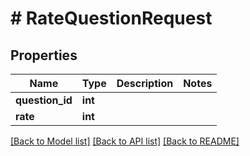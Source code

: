 # # RateQuestionRequest

## Properties

Name | Type | Description | Notes
------------ | ------------- | ------------- | -------------
**question_id** | **int** |  |
**rate** | **int** |  |

[[Back to Model list]](../../README.md#models) [[Back to API list]](../../README.md#endpoints) [[Back to README]](../../README.md)
